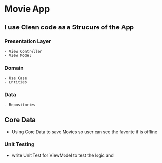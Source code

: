 # Movie App

## I use Clean code as a Strucure of the App
  
### Presentation Layer
    - View Controller
    - View Model
### Domain
    - Use Case
    - Entities
### Data 
    - Repositories


## Core Data
- Using Core Data to save Movies so user can see the favorite if is offline

### Unit Testing 
- write Unit Test for ViewModel to test the logic and 
